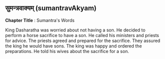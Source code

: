 ## सुमन्त्रवाक्यम् (sumantravAkyam)
**Chapter Title** : Sumantra's Words

King Dasharatha was worried about not having a son. He decided to perform a horse sacrifice to have a son. He called his ministers and priests for advice. The priests agreed and prepared for the sacrifice. They assured the king he would have sons. The king was happy and ordered the preparations. He told his wives about the sacrifice for a son.